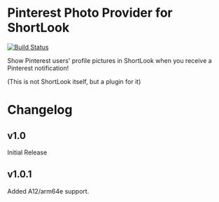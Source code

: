 # Pinterest Photo Provider for ShortLook
[![Build Status](https://travis-ci.org/JeffResc/ShortLook-Pinterest.svg?branch=master)](https://travis-ci.org/JeffResc/ShortLook-Pinterest)

Show Pinterest users' profile pictures in ShortLook when you receive a Pinterest notification!

(This is not ShortLook itself, but a plugin for it)

# Changelog
## v1.0
Initial Release
## v1.0.1
Added A12/arm64e support.